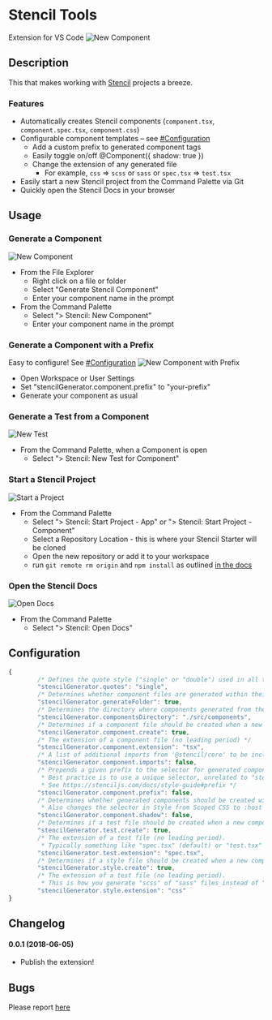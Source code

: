<!-- [![Version](http://vsmarketplacebadge.apphb.com/version/dbaikov.vscode-angular2-component-generator.svg)](https://marketplace.visualstudio.com/items?itemName=dbaikov.vscode-angular2-component-generator) [![Installs](http://vsmarketplacebadge.apphb.com/installs/dbaikov.vscode-angular2-component-generator.svg)](https://marketplace.visualstudio.com/items?itemName=dbaikov.vscode-angular2-component-generator) -->
# Stencil Tools 
Extension for VS Code
![New Component](./assets/tutorial/new-component.gif)

## Description
This that makes working with [Stencil](https://stenciljs.com/) projects a breeze. 
### Features
- Automatically creates Stencil components (`component.tsx`, `component.spec.tsx`, `component.css`)
- Configurable component templates – see [#Configuration](#configuration)
    - Add a custom prefix to generated component tags
    - Easily toggle on/off @Component({ shadow: true })
    - Change the extension of any generated file
        - For example, `css` => `scss` or `sass` or `spec.tsx` => `test.tsx`
- Easily start a new Stencil project from the Command Palette via Git
- Quickly open the Stencil Docs in your browser

## Usage

### Generate a Component
![New Component](./assets/tutorial/new-component.gif)
- From the File Explorer
    - Right click on a file or folder
    - Select "Generate Stencil Component"
    - Enter your component name in the prompt
- From the Command Palette
    - Select "> Stencil: New Component"
    - Enter your component name in the prompt

### Generate a Component with a Prefix
Easy to configure! See [#Configuration](#configuration)
![New Component with Prefix](./assets/tutorial/component-prefix.gif)
- Open Workspace or User Settings
- Set "stencilGenerator.component.prefix" to "your-prefix"
- Generate your component as usual

### Generate a Test from a Component
![New Test](./assets/tutorial/new-test.gif)
- From the Command Palette, when a Component is open
    - Select "> Stencil: New Test for Component"

### Start a Stencil Project
![Start a Project](./assets/tutorial/start-project.gif)
- From the Command Palette
    - Select "> Stencil: Start Project - App" or "> Stencil: Start Project - Component"
    - Select a Repository Location - this is where your Stencil Starter will be cloned
    - Open the new repository or add it to your workspace
    - run `git remote rm origin` and `npm install` as outlined [in the docs](https://stenciljs.com/docs/getting-started)

### Open the Stencil Docs
![Open Docs](./assets/tutorial/open-docs.gif)
- From the Command Palette
    - Select "> Stencil: Open Docs"


## Configuration

```js
{
        /* Defines the quote style ("single" or "double") used in all templates */
        "stencilGenerator.quotes": "single",
        /* Determines whether component files are generated within their own folder (true) or outside of a folder (false) */
        "stencilGenerator.generateFolder": true,
        /* Determines the directory where components generated from the Command Palette are placed */
        "stencilGenerator.componentsDirectory": "./src/components",
        /* Determines if a component file should be created when a new component is generated */
        "stencilGenerator.component.create": true,
        /* The extension of a component file (no leading period) */
        "stencilGenerator.component.extension": "tsx",
        /* A list of additional imports from '@stencil/core' to be included when a component is generated */
        "stencilGenerator.component.imports": false,
        /* Prepends a given prefix to the selector for generated components. 
         * Best practice is to use a unique selector, unrelated to "stencil". 
         * See https://stenciljs.com/docs/style-guide#prefix */
        "stencilGenerator.component.prefix": false,
        /* Determines whether generated components should be created with ShadowDOM support. 
         * Also changes the selector in Style from Scoped CSS to :host */
        "stencilGenerator.component.shadow": false,
        /* Determines if a test file should be created when a new component is generated */
        "stencilGenerator.test.create": true,
        /* The extension of a test file (no leading period).
         * Typically something like "spec.tsx" (default) or "test.tsx" */
        "stencilGenerator.test.extension": "spec.tsx",
        /* Determines if a style file should be created when a new component is generated */
        "stencilGenerator.style.create": true,
        /* The extension of a test file (no leading period). 
         * This is how you generate "scss" of "sass" files instead of "css" (default) */
        "stencilGenerator.style.extension": "css"
}
```

## Changelog
#### 0.0.1 (2018-06-05)
- Publish the extension!

## Bugs
Please report [here](https://github.com/natemoo-re/vscode-stencil-tools/issues)
